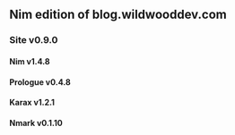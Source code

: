 ## Nim edition of blog.wildwooddev.com

### Site v0.9.0

#### Nim v1.4.8

#### Prologue v0.4.8

#### Karax v1.2.1

#### Nmark v0.1.10
